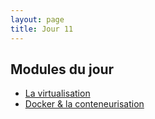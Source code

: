 ```yaml
---
layout: page
title: Jour 11
---
```


## Modules du jour
- [La virtualisation](../modules/011_Virtualisation.md)
- [Docker & la conteneurisation](../modules/011_dockers.md)

